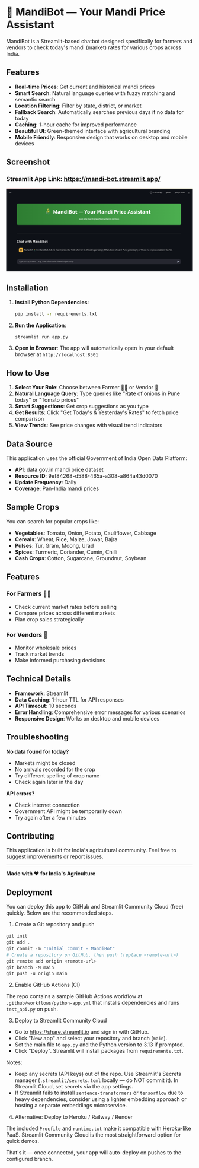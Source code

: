 # 🌾 MandiBot — Your Mandi Price Assistant

MandiBot is a Streamlit-based chatbot designed specifically for farmers and vendors to check today's mandi (market) rates for various crops across India.

## Features

- **Real-time Prices**: Get current and historical mandi prices
- **Smart Search**: Natural language queries with fuzzy matching and semantic search
- **Location Filtering**: Filter by state, district, or market
- **Fallback Search**: Automatically searches previous days if no data for today
- **Caching**: 1-hour cache for improved performance
- **Beautiful UI**: Green-themed interface with agricultural branding
- **Mobile Friendly**: Responsive design that works on desktop and mobile devices

## Screenshot
### Streamlit App Link: https://mandi-bot.streamlit.app/
![Screenshot](images/image.png)
## Installation

1. **Install Python Dependencies**:
   ```bash
   pip install -r requirements.txt
   ```

2. **Run the Application**:
   ```bash
   streamlit run app.py
   ```

3. **Open in Browser**:
   The app will automatically open in your default browser at `http://localhost:8501`

## How to Use

1. **Select Your Role**: Choose between Farmer 👨‍🌾 or Vendor 🏬
2. **Natural Language Query**: Type queries like "Rate of onions in Pune today" or "Tomato prices"
3. **Smart Suggestions**: Get crop suggestions as you type
4. **Get Results**: Click "Get Today's & Yesterday's Rates" to fetch price comparison
5. **View Trends**: See price changes with visual trend indicators

## Data Source

This application uses the official Government of India Open Data Platform:
- **API**: data.gov.in mandi price dataset
- **Resource ID**: 9ef84268-d588-465a-a308-a864a43d0070
- **Update Frequency**: Daily
- **Coverage**: Pan-India mandi prices

## Sample Crops

You can search for popular crops like:
- **Vegetables**: Tomato, Onion, Potato, Cauliflower, Cabbage
- **Cereals**: Wheat, Rice, Maize, Jowar, Bajra
- **Pulses**: Tur, Gram, Moong, Urad
- **Spices**: Turmeric, Coriander, Cumin, Chilli
- **Cash Crops**: Cotton, Sugarcane, Groundnut, Soybean

## Features

### For Farmers 👨‍🌾
- Check current market rates before selling
- Compare prices across different markets
- Plan crop sales strategically

### For Vendors 🏬
- Monitor wholesale prices
- Track market trends
- Make informed purchasing decisions

## Technical Details

- **Framework**: Streamlit
- **Data Caching**: 1-hour TTL for API responses
- **API Timeout**: 10 seconds
- **Error Handling**: Comprehensive error messages for various scenarios
- **Responsive Design**: Works on desktop and mobile devices

## Troubleshooting

**No data found for today?**
- Markets might be closed
- No arrivals recorded for the crop
- Try different spelling of crop name
- Check again later in the day

**API errors?**
- Check internet connection
- Government API might be temporarily down
- Try again after a few minutes

## Contributing

This application is built for India's agricultural community. Feel free to suggest improvements or report issues.

---

**Made with ❤️ for India's Agriculture**

## Deployment

You can deploy this app to GitHub and Streamlit Community Cloud (free) quickly. Below are the recommended steps.

1. Create a Git repository and push

```powershell
git init
git add .
git commit -m "Initial commit - MandiBot"
# Create a repository on GitHub, then push (replace <remote-url>)
git remote add origin <remote-url>
git branch -M main
git push -u origin main
```

2. Enable GitHub Actions (CI)

The repo contains a sample GitHub Actions workflow at `.github/workflows/python-app.yml` that installs dependencies and runs `test_api.py` on push.

3. Deploy to Streamlit Community Cloud

- Go to https://share.streamlit.io and sign in with GitHub.
- Click "New app" and select your repository and branch (`main`).
- Set the main file to `app.py` and the Python version to 3.13 if prompted.
- Click "Deploy". Streamlit will install packages from `requirements.txt`.

Notes:
- Keep any secrets (API keys) out of the repo. Use Streamlit's Secrets manager (`.streamlit/secrets.toml` locally — do NOT commit it). In Streamlit Cloud, set secrets via the app settings.
- If Streamlit fails to install `sentence-transformers` or `tensorflow` due to heavy dependencies, consider using a lighter embedding approach or hosting a separate embeddings microservice.

4. Alternative: Deploy to Heroku / Railway / Render

The included `Procfile` and `runtime.txt` make it compatible with Heroku-like PaaS. Streamlit Community Cloud is the most straightforward option for quick demos.

That's it — once connected, your app will auto-deploy on pushes to the configured branch.
